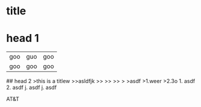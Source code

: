 title
==
# head 1
<table>
  <tr>
    <td>goo</td>
    <td>guo</td>
    <td>goo</td>
  </tr>
  <tr>
    <td>goo</td>
    <td>goo</td>
    <td>goo</td>
  </tr>
</table>
## head 2
>this  is a titlew
>>asldfjk
>>
>>
>>
>
>asdf
>1.weer
>2.3o
1. asdf
  2. asdf
j. asdf
j. asdf

AT&T
